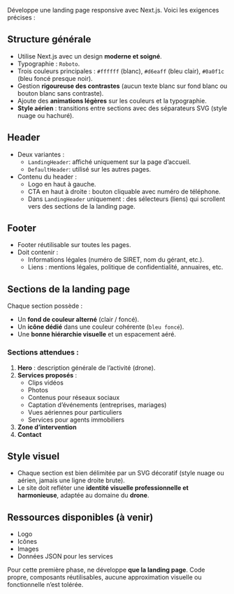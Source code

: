 Développe une landing page responsive avec Next.js. Voici les exigences précises :

## Structure générale
- Utilise Next.js avec un design **moderne et soigné**.
- Typographie : `Roboto`.
- Trois couleurs principales : `#ffffff` (blanc), `#d6eaff` (bleu clair), `#0a0f1c` (bleu foncé presque noir).
- Gestion **rigoureuse des contrastes** (aucun texte blanc sur fond blanc ou bouton blanc sans contraste).
- Ajoute des **animations légères** sur les couleurs et la typographie.
- **Style aérien** : transitions entre sections avec des séparateurs SVG (style nuage ou hachuré).

## Header
- Deux variantes :
  - `LandingHeader`: affiché uniquement sur la page d’accueil.
  - `DefaultHeader`: utilisé sur les autres pages.
- Contenu du header :
  - Logo en haut à gauche.
  - CTA en haut à droite : bouton cliquable avec numéro de téléphone.
  - Dans `LandingHeader` uniquement : des sélecteurs (liens) qui scrollent vers des sections de la landing page.

## Footer
- Footer réutilisable sur toutes les pages.
- Doit contenir :
  - Informations légales (numéro de SIRET, nom du gérant, etc.).
  - Liens : mentions légales, politique de confidentialité, annuaires, etc.

## Sections de la landing page
Chaque section possède :
- Un **fond de couleur alterné** (clair / foncé).
- Un **icône dédié** dans une couleur cohérente (`bleu foncé`).
- Une **bonne hiérarchie visuelle** et un espacement aéré.

### Sections attendues :
1. **Hero** : description générale de l’activité (drone).
2. **Services proposés** :
   - Clips vidéos
   - Photos
   - Contenus pour réseaux sociaux
   - Captation d’événements (entreprises, mariages)
   - Vues aériennes pour particuliers
   - Services pour agents immobiliers
3. **Zone d’intervention**
4. **Contact**

## Style visuel
- Chaque section est bien délimitée par un SVG décoratif (style nuage ou aérien, jamais une ligne droite brute).
- Le site doit refléter une **identité visuelle professionnelle et harmonieuse**, adaptée au domaine du **drone**.

## Ressources disponibles (à venir)
- Logo
- Icônes
- Images
- Données JSON pour les services

Pour cette première phase, ne développe **que la landing page**. Code propre, composants réutilisables, aucune approximation visuelle ou fonctionnelle n’est tolérée.